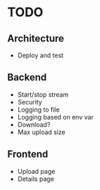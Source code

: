 # TODO

## Architecture
* Deploy and test

## Backend
* Start/stop stream
* Security
* Logging to file
* Logging based on env var
* Download?
* Max upload size

## Frontend
* Upload page
* Details page
